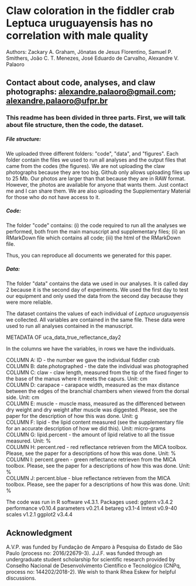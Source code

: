 # Claw coloration in the fiddler crab Leptuca uruguayensis has no correlation with male quality 
Authors: Zackary A. Graham, Jônatas de Jesus Florentino, Samuel P. Smithers, João C. T. Menezes, José Eduardo de Carvalho, Alexandre V. Palaoro <br>

Contact about code, analyses, and claw photographs: alexandre.palaoro@gmail.com; alexandre.palaoro@ufpr.br
---

### This readme has been divided in three parts. First, we will talk about file structure, then the code, the dataset.

##### File structure:

We uploaded three different folders: "code", "data", and "figures". Each folder contain the files we used to run all analyses and the output files that came from the codes (the figures).
We are not uploading the claw photographs because they are too big. Github only allows uploading files up to 25 Mb. Our photos are larger than that because they are in RAW format. However, the photos are available for anyone that wants them. Just contact me and I can share them.
We are also uploading the Supplementary Material for those who do not have access to it.

##### Code:

The folder "code" contains: 
(i) the code required to run all the analyses we performed, both from the main manuscript and supplementary files; 
(ii) an RMarkDown file which contains all code;
(iii) the html of the RMarkDown file.

Thus, you can reproduce all documents we generated for this paper.

##### Data:

The folder "data" contains the data we used in our analyses. 
It is called day 2 because it is the second day of experiments. We used the first day to test our equipment and only used the data from the second day because they were more reliable.

The dataset contains the values of each individual of <i>Leptuca uruguayensis</i> we collected. All variables are contained in the same file. These data were used to run all analyses contained in the manuscript.

METADATA OF uca_data_true_reflectance_day2

In the columns we have the variables, in rows we have the individuals. 

COLUMN A: ID - the number we gave the individual fiddler crab <br>
COLUMN B: date.photographed - the date the individual was photographed <br>
COLUMN C: claw - claw length, measured from the tip of the fixed finger to the base of the manus where it meets the capurs. Unit: cm <br>
COLUMN D: carapace - carapace width, measured as the max distance between the edges of the branchial chambers when viewed from the dorsal side. Unit: cm <br>
COLUMN E: muscle - muscle mass, measured as the differenced between dry weight and dry weight after muscle was diggested. Please, see the paper for the description of how this was done. Unit: g <br>
COLUMN F: lipid - the lipid content measured (see the supplementary file for an accurate description of how we did this). Unit: micro-grams <br>
COLUMN G: lipid.percent - the amount of lipid relative to all the tissue measured. Unit: % <br>
COLUMN H: percent.red - red reflectance retrieven from the MICA toolbox. Please, see the paper for a descriptions of how this was done. Unit: % <br>
COLUMN I: percent.green - green reflectance retrieven from the MICA toolbox. Please, see the paper for a descriptions of how this was done. Unit: % <br>
COLUMN J: percent.blue - blue reflectance retrieven from the MICA toolbox. Please, see the paper for a descriptions of how this was done. Unit: % <br>

The code was run in R software v4.3.1.
Packages used:
ggtern v3.4.2
performance v0.10.4
parameters v0.21.4
betareg v3.1-4
lmtest v0.9-40
scales v1.2.1
ggplot2 v3.4.4


## Acknowledgment

A.V.P. was funded by Fundação de Amparo à Pesquisa do Estado de São Paulo (process no: 2016/22679-3). J.J.F. was funded through an undergraduate student scholarship for scientific research provided by Conselho Nacional de Desenvolvimento Científico e Tecnológico (CNPq, process no: 144202/2018-2). We wish to thank Rhea Eskew for helpful discussions. 
